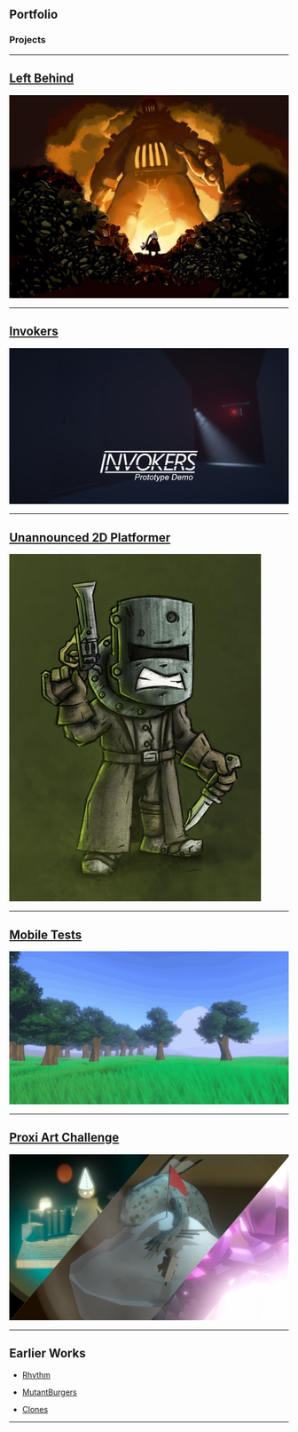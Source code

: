 ## Portfolio

### Projects

---
[Left Behind](https://www.alkorynstudios.com/leftbehind)
---
[<img src="images/LeftBehindBanner.jpg?raw=true"/>](https://www.alkorynstudios.com/leftbehind)

---
[Invokers](/Invokers)
---
[<img src="images/Invokers_StoreHeader.png?raw=true"/>](/Invokers)

---
[Unannounced 2D Platformer](/Ned)
---
[<img src="images/Ned.png?raw=true"/>](/Ned)

---
[Mobile Tests](/GrandNight)
---
[<img src="images/GN_1.gif?raw=true"/>](/GrandNight)

---
[Proxi Art Challenge](/ProxiArtChallenge)
---
[<img src="images/Proxi Art Header.png?raw=true"/>](/ProxiArtChallenge)

---
Earlier Works
---
- [Rhythm](/Rhythm)

- [MutantBurgers](/MutantBurgers)

- [Clones](/Clones)




<!--
---

### Category Name 2

[Sample Page](/sample_page)
- [Project 1 Title](http://example.com/)

---
-->



---
<!-- Remove above link if you don't want to attibute -->
